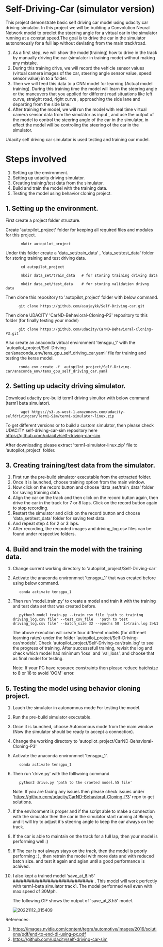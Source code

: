 # Self-Driving-Car (simulator version)
This project demonstrate basic self driving car model using udacity car driving simulator. In this project we will be building a Convolution Neural Network model to predict the steering angle for a virtual car in the simulator running at a constat speed.The goal is to drive the car in the simulator autonomously for a full lap without deviating from the main track/road. 

1. As a first step, we will show the model(training) how to drive in the track by manually driving the car (simulator in training mode) without making any mistake.
2. During this training drive, we will record the vehicle sensor values (virtual camera images of the car, steering angle sensor value, speed sensor value) in to a folder.
3. Then we will feed this data to a CNN model for learning (Actual model training). During this training time the model will learn the steering angle or the maneuvers that you applied for different road situations like left curve, straight road, right curve , approaching the side lane and departing from the side lane. 
4. After training the model, we will run the model with real time virtual camera sensor data from the simulator as input , and use the output of the model to control the steering angle of the car in the simulator, in effect the model will be controling the steering of the car in the simulator.


Udacity self driving car simulator is used testing and training our model.

# Steps involved
  1. Setting up the environment. 
  2. Setting up udacity driving simulator.
  3. Creating training/test data from the simulator.
  4. Build and train the model with the training data.
  5. Testing the model using behavior cloning project.
  
## 1. Setting up the environment.
   First create a project folder structure.   
   
   Create 'autopilot_project' folder for keeping all required files and modules for this project.
           
           mkdir autopilot_project 
   Under this folder create a 'data_set/train_data' , 'data_set/test_data'  folder for storing training and test driving data. 
           
           cd autopilot_project  
           
           mkdir data_set/train_data   # for storing training driving data 
           
           mkdir data_set/test_data    # for storing validation drivng data  
          
   Then clone this repository to 'autopilot_project' folder with below command.  
    
          git clone https://github.com/asujaykk/Self-Driving-car.git 
    
   Then clone UDACITY 'CarND-Behavioral-Cloning-P3' repository to this folder (for finally testing your model)   
          
          git clone https://github.com/udacity/CarND-Behavioral-Cloning-P3.git 
          
   Also create an anaconda virtual environment 'tensgpu_1' with the 'autopilot_project/Self-Driving-car/anaconda_env/tens_gpu_self_driving_car.yaml'  file for training and testing the keras model.  
   
          conda env create -f  autopilot_project/Self-Driving-car/anaconda_env/tens_gpu_self_driving_car.yaml 
    
## 2. Setting up udacity driving simulator.    
   
   Download udacity pre-build term1 driving simultor with below command (term1 beta simulator). 
   
           wget https://s3-us-west-1.amazonaws.com/udacity-selfdrivingcar/Term1-Sim/term1-simulator-linux.zip
           
   To get different versions or to build a custom simulator, then please check  UDACITY self-driving-car-sim repository here https://github.com/udacity/self-driving-car-sim
   
   After downloading please extract 'term1-simulator-linux.zip' file to 'autopilot_project' folder.
   
   
##  3. Creating training/test data from the simulator.
   
   1. First run the pre-build simulator executable from the extracted folder.
   2. Once it is launched, choose training option from the main window.
   3. Now click on the record button and choose 'data_set/train_data' folder for saving training data.
   4. Align the car on the track and then click on the record button again, then drive the car in the track for 7 or 8 laps. Click on the record button again to stop recording.
   5. Restart the simulator and  click on the record button and choose 'data_set/test_data' folder for saving test data.
   6. And repeat step 4 for 2 or 3 laps.
   7. After recording, the recorded images and driving_log.csv files can be found under respective folders.

## 4. Build and train the model with the training data.
   1. Change current working directory to 'autopilot_project/Self-Driving-car'
   2. Activate the anaconda environmnet 'tensgpu_1' that was created before using below command.

             conda activate tensgpu_1
   3. Then run 'model_train.py' to create a model and train it with the training and test data set that was created before. 
       
             python3 model_train.py --train_csv_file 'path to training driving_log.csv file' --test_csv_file   'path to test driving_log.csv file' --batch_size 32 --epochs 50  1>train.log 2>&1
             
      The above execution will create four different models (for diffrenet learning rates) under the folder 'autopilot_project/Self-Driving-car/models'. Check 'autopilot_project/Self-Driving-car/train.log' to see the progress of training. 
      After successsfull training, revisit the log and check which model had minimum  'loss' and 'val_loss', and choose that as final model for testing.
      
      Note: If your PC have resource constraints then please reduce batchsize to 8 or 16 to avoid 'OOM' error.
      
             
##  5. Testing the model using behavior cloning project.

   1. Lauch the simulator in autonomous mode For testing the model.
   2. Run the pre-build simulator executable.
   3. Once it is launched, choose Autonomous mode from the main window (Now the simulator should be ready to accept a connection).
   4. Change the working directory to 'autopilot_project/CarND-Behavioral-Cloning-P3'
   5. Activate the anaconda environmnet 'tensgpu_1'.

             conda activate tensgpu_1
   6. Then run 'drive.py' with the folllwoing command.
   
             python3 drive.py 'path to the craeted model.h5 file'
        Note: If you are facing any issues then please check issues under 'https://github.com/udacity/CarND-Behavioral-Cloning-P3' repo to get solutions.  
   7. If the environment is proper and if the script able to make a connection with the simulator then the car in the simulator start running at 9kmph, and  it will try to adjust it's steering angle to keep the car always on the track. 
   8. If the car is able to maintain on the track for a full lap, then your model is performing well :)
   10. If The car is not always stays on the track, then the model is poorly performing :( , then retrain the model with more data and with reduced batch size. and test it again and agian until a good performance is achived.
   
   11. I also kept a trained model  'save_at_8.h5' ############################## . This model will work perfectly with term1-beta simulator track1. The model performed well  even with max speed of 30Mph.
   
       The following GIF shows the output of 'save_at_8.h5' model. 
       
       ![20221112_015409](https://user-images.githubusercontent.com/78997596/201426129-31a1f8b6-6f5f-4655-a493-720745345d70.gif)

   


References:
  1. https://images.nvidia.com/content/tegra/automotive/images/2016/solutions/pdf/end-to-end-dl-using-px.pdf
  2. https://github.com/udacity/self-driving-car-sim
  
       
    
